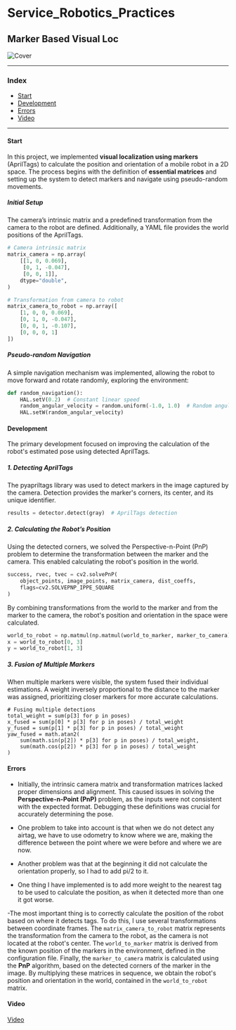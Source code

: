 # Service_Robotics_Practices
## Marker Based Visual Loc

![Cover](https://github.com/user-attachments/assets/26251d5e-dfc8-4b22-a9da-81d06bafd0d2)

---

### Index

- [Start](#start)
- [Development](#development)
- [Errors](#errors)
- [Video](#video)

---

#### Start

In this project, we implemented **visual localization using markers** (AprilTags) to calculate the position and orientation of a mobile robot in a 2D space. The process begins with the definition of **essential matrices** and setting up the system to detect markers and navigate using pseudo-random movements.

##### Initial Setup

The camera’s intrinsic matrix and a predefined transformation from the camera to the robot are defined. Additionally, a YAML file provides the world positions of the AprilTags.

```python
# Camera intrinsic matrix
matrix_camera = np.array(
    [[1, 0, 0.069],
     [0, 1, -0.047],
     [0, 0, 1]],
    dtype="double",
)

# Transformation from camera to robot
matrix_camera_to_robot = np.array([
    [1, 0, 0, 0.069],
    [0, 1, 0, -0.047],
    [0, 0, 1, -0.107],
    [0, 0, 0, 1]
])
```
##### Pseudo-random Navigation

A simple navigation mechanism was implemented, allowing the robot to move forward and rotate randomly, exploring the environment:
```python
def random_navigation():
    HAL.setV(0.2)  # Constant linear speed
    random_angular_velocity = random.uniform(-1.0, 1.0)  # Random angular speed
    HAL.setW(random_angular_velocity)
```
#### Development
The primary development focused on improving the calculation of the robot's estimated pose using detected AprilTags.
##### 1. Detecting AprilTags

The pyapriltags library was used to detect markers in the image captured by the camera. Detection provides the marker's corners, its center, and its unique identifier.
```python
results = detector.detect(gray)  # AprilTags detection
```

##### 2. Calculating the Robot’s Position

Using the detected corners, we solved the Perspective-n-Point (PnP) problem to determine the transformation between the marker and the camera. This enabled calculating the robot's position in the world.
```python
success, rvec, tvec = cv2.solvePnP(
    object_points, image_points, matrix_camera, dist_coeffs,
    flags=cv2.SOLVEPNP_IPPE_SQUARE
)
```
By combining transformations from the world to the marker and from the marker to the camera, the robot's position and orientation in the space were calculated.
```python
world_to_robot = np.matmul(np.matmul(world_to_marker, marker_to_camera), matrix_camera_to_robot)
x = world_to_robot[0, 3]
y = world_to_robot[1, 3]
```
##### 3. Fusion of Multiple Markers

When multiple markers were visible, the system fused their individual estimations. A weight inversely proportional to the distance to the marker was assigned, prioritizing closer markers for more accurate calculations.
```python3
# Fusing multiple detections
total_weight = sum(p[3] for p in poses)
x_fused = sum(p[0] * p[3] for p in poses) / total_weight
y_fused = sum(p[1] * p[3] for p in poses) / total_weight
yaw_fused = math.atan2(
    sum(math.sin(p[2]) * p[3] for p in poses) / total_weight,
    sum(math.cos(p[2]) * p[3] for p in poses) / total_weight
)
```

#### Errors

- Initially, the intrinsic camera matrix and transformation matrices lacked proper dimensions and alignment. This caused issues in solving the **Perspective-n-Point (PnP)** problem, as the inputs were not consistent with the expected format. Debugging these definitions was crucial for accurately determining the pose.

- One problem to take into account is that when we do not detect any airtag, we have to use odometry to know where we are, making the difference between the point where we were before and where we are now.

- Another problem was that at the beginning it did not calculate the orientation properly, so I had to add pi/2 to it.

- One thing I have implemented is to add more weight to the nearest tag to be used to calculate the position, as when it detected more than one it got worse.

-The most important thing is to correctly calculate the position of the robot based on where it detects tags. To do this, I use several transformations between coordinate frames. The `matrix_camera_to_robot` matrix represents the transformation from the camera to the robot, as the camera is not located at the robot's center. The `world_to_marker` matrix is derived from the known position of the markers in the environment, defined in the configuration file. Finally, the `marker_to_camera` matrix is calculated using the **PnP** algorithm, based on the detected corners of the marker in the image. By multiplying these matrices in sequence, we obtain the robot's position and orientation in the world, contained in the `world_to_robot` matrix.

#### Video

[Video](https://youtu.be/zX1vWyXBx9U)
